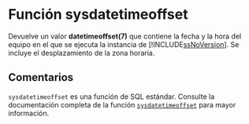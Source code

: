 ﻿---
SidebarGroup: "s"
Autogenerated: true
---

# Función  sysdatetimeoffset

Devuelve un valor **datetimeoffset(7)** que contiene la fecha y la hora del equipo en el que se ejecuta la instancia de [!INCLUDE[ssNoVersion](../../includes/ssnoversion-md.md)]. Se incluye el desplazamiento de la zona horaria.

## Comentarios 

`sysdatetimeoffset` es una función de SQL estándar. Consulte la documentación completa de la función [`sysdatetimeoffset`](https://learn.microsoft.com/es-es/sql/t-sql/functions/sysdatetimeoffset-transact-sql) para mayor información.

